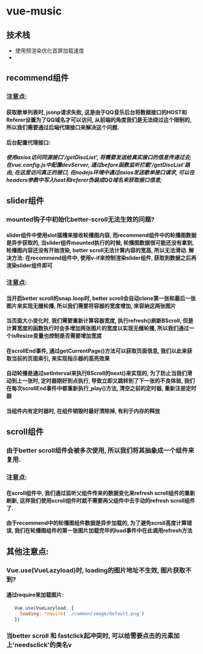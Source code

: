 # vue-music

## 技术栈
  - 使用预渲染优化首屏加载速度
  - 

## recommend组件

### 注意点:

#### 获取歌单列表时, jsonp请求失败, 这是由于QQ音乐后台将数据接口的HOST和Referer设置为了QQ域名才可以访问, 从前端的角度我们是无法绕过这个限制的, 所以我们需要通过后端代理接口来解决这个问题.
#### 后台配置代理接口:

##### 使用axios访问同源接口'/getDiscList', 将需要发送给真实接口的信息传递过去; 在vue.config.js中配置devServer, 通过before函数监听拦截'/getDiscList'路由, 在这里访问真正的接口, 在nodejs环境中通过axios发送歌单接口请求, 可以在headers参数中写入host和referer伪装成QQ域名来获取接口信息;


## slider组件

### mounted钩子中初始化better-scroll无法生效的问题?

#### slider组件中使用slot插槽来接收轮播图内容, 而recommend组件中的轮播图数据是异步获取的, 当slider组件mounted执行的时候, 轮播图数据很可能还没有拿到, 轮播图内容还没有开始渲染, better scroll无法计算内容的宽高, 所以无法滑动.   解决方法: 在recommend组件中, 使用v-if来控制渲染slider组件, 获取到数据之后再渲染slider组件即可

### 注意点:

#### 当开启better scroll的snap.loop时, better scroll会自动clone第一张和最后一张图片来实现无缝轮播, 所以我们需要将容器的宽度增加, 来容纳这两张图片

#### 当页面大小变化时, 我们需要重新计算容器宽度, 执行refresh()刷新BScroll, 但是计算宽度的函数执行时会多增加两张图片的宽度以实现无缝轮播, 所以我们通过一个isResize变量也控制是否需要增加宽度

#### 在scrollEnd事件, 通过getCurrentPage()方法可以获取页面信息, 我们以此来获取当前的页面索引, 来实现指示器的高亮效果

#### 自动轮播是通过setInterval来执行BScroll的next()来实现的, 为了防止当我们滑动到上一张时, 定时器刚好到点执行, 导致立即又跳转到了下一张的不良体验, 我们在每次scrollEnd事件中都重新执行_play()方法, 清空之前的定时器, 重新注册定时器

#### 当组件内有定时器时, 在组件销毁时最好清除掉, 有利于内存的释放

## scroll组件

### 由于better scroll组件会被多次使用, 所以我们将其抽象成一个组件来复用.

### 注意点:

#### 在scroll组件中, 我们通过监听父组件传来的数据变化来refresh scroll组件的重新刷新, 这样我们使用scroll组件时就不需要再父组件中去手动的refresh scroll组件了.

#### 由于recommend中的轮播图组件数据是异步加载的, 为了避免scroll高度计算错误, 我们在轮播图组件的第一张图片加载完毕的load事件中在此调用refresh方法

## 其他注意点:

### Vue.use(VueLazyload)时, loading的图片地址不生效, 图片获取不到?

#### 通过require来加载图片:
```javascript
   Vue.use(VueLazyload, {
     loading: require('./common/image/default.png')
   })
```

### 当better scroll 和 fastclick起冲突时, 可以给需要点击的元素加上'needsclick'的类名v
